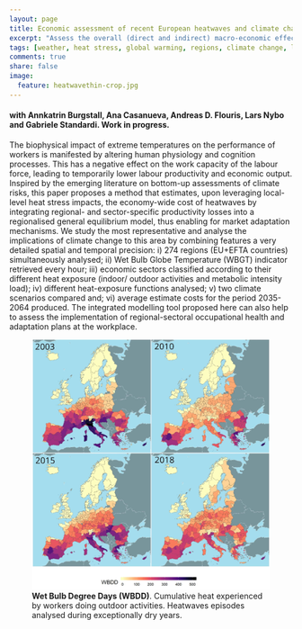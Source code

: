 ```yaml
---
layout: page
title: Economic assessment of recent European heatwaves and climate change projected impacts
excerpt: "Assess the overall (direct and indirect) macro-economic effects (%GDP) of heatwaves in Europe and estimate the effects of climate change"
tags: [weather, heat stress, global warming, regions, climate change, labour productivity, WBGT, CGE, bottom-up, Adaptation]
comments: true
share: false
image:
  feature: heatwavethin-crop.jpg
---
```


#### with Annkatrin Burgstall, Ana Casanueva, Andreas D. Flouris, Lars Nybo and Gabriele Standardi. Work in progress.

The biophysical impact of extreme temperatures on the performance of workers is manifested by altering human physiology and cognition processes. This has a negative effect on the work capacity of the labour force, leading to temporarily lower labour productivity and economic output. Inspired by the emerging literature on bottom-up assessments of climate risks, this paper proposes a method that estimates, upon leveraging local-level heat stress impacts, the economy-wide cost of heatwaves by integrating regional- and sector-specific productivity losses into a regionalised general equilibrium model, thus enabling for market adaptation mechanisms. We study the most representative and analyse the implications of climate change to this area by combining features a very detailed spatial and temporal precision: i) 274 regions (EU+EFTA countries) simultaneously analysed; ii) Wet Bulb Globe Temperature (WBGT) indicator retrieved every hour; iii) economic sectors classified according to their different heat exposure (indoor/ outdoor activities and metabolic intensity load); iv) different heat-exposure functions analysed; v) two climate scenarios compared and; vi) average estimate costs for the period 2035-2064 produced. The integrated modelling tool proposed here can also help to assess the implementation of regional-sectoral occupational health and adaptation plans at the workplace.

<figure>
	<a href="/images/RA_map.jpg"><img src="/images/WBDD-tile.jpg"></a>
	<figcaption><b>Wet Bulb Degree Days (WBDD)</b>. Cumulative heat experienced by workers doing outdoor activities. Heatwaves episodes analysed during exceptionally dry years.</figcaption>
</figure>
